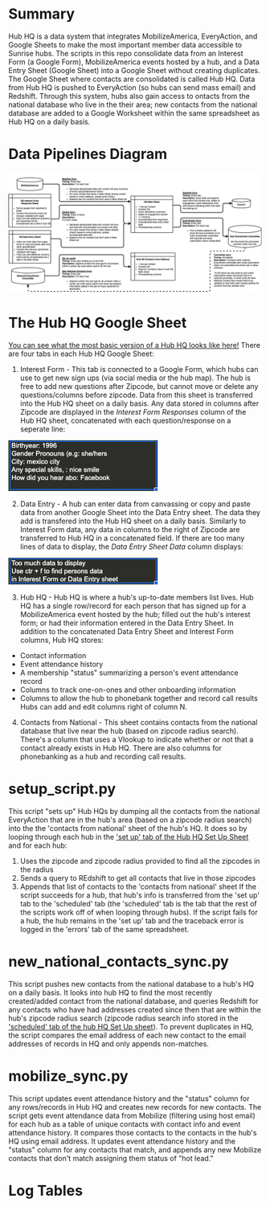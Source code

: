 # Summary
Hub HQ is a data system that integrates MobilizeAmerica, EveryAction, and Google Sheets to make the most important member data accessible to Sunrise hubs. The scripts in this repo consolidate data from an Interest Form (a Google Form), MobilizeAmerica events hosted by a hub, and a Data Entry Sheet (Google Sheet) into a Google Sheet without creating duplicates. The Google Sheet where contacts are consolidated is called Hub HQ. Data from Hub HQ is pushed to EveryAction (so hubs can send mass email) and Redshift. Through this system, hubs also gain access to ontacts from the national database who live in the their area; new contacts from the national database are added to a Google Worksheet within the same spreadsheet as Hub HQ on a daily basis. 

# Data Pipelines Diagram

![Hub HQ Diagram](https://github.com/sunrisedatadept/hub_member_hq/blob/code-review/images/HubHQ%20Diagram%20Annotated.jpg)


# The Hub HQ Google Sheet
[You can see what the most basic version of a Hub HQ looks like here!](https://docs.google.com/spreadsheets/d/17a4EJjZkLV6Dazjv1bPk7HCte3QuOY-SmyPHfPyDhyo/edit#gid=390228199)
There are four tabs in each Hub HQ Google Sheet: 
1) Interest Form - This tab is connected to a Google Form, which hubs can use to get new sign ups (via social media or the hub map). The hub is free to add new questions after Zipcode, but cannot move or delete any questions/columns before zipcode. Data from this sheet is transferred into the Hub HQ sheet on a daily basis. Any data stored in columns after Zipcode are displayed in the _Interest Form Responses_ column of the Hub HQ sheet, concatenated with each question/response on a seperate line:

![Concatenated Interest Form Response Field](https://github.com/sunrisedatadept/hub_member_hq/blob/code-review/images/Screen%20Shot%202021-04-13%20at%2011.03.32%20AM.png)

2) Data Entry - A hub can enter data from canvassing or copy and paste data from another Google Sheet into the Data Entry sheet. The data they add is transfered into the Hub HQ sheet on a daily basis. Similarly to Interest Form data, any data in columns to the right of Zipcode are transferred to Hub HQ in a concatenated field. If there are too many lines of data to display, the _Data Entry Sheet Data_ column displays:

![Too Much Data Entry Sheet Data to Display](https://github.com/sunrisedatadept/hub_member_hq/blob/code-review/images/Screen%20Shot%202021-04-13%20at%2011.07.02%20AM.png)

3) Hub HQ - Hub HQ is where a hub's up-to-date members list lives. Hub HQ has a single row/record for each person that has signed up for a MobilizeAmerica event hosted by the hub; filled out the hub's interest form; or had their information entered in the Data Entry Sheet. In addition to the concatenated Data Entry Sheet and Interest Form columns, Hub HQ stores:
  * Contact information
  * Event attendance history
  * A membership "status" summarizing a person's event attendance record
  * Columns to track one-on-ones and other onboarding information
  * Columns to allow the hub to phonebank together and record call results
 Hubs can add and edit columns right of column N. 
 4) Contacts from National - This sheet contains contacts from the national database that live near the hub (based on zipcode radius search). There's a column that uses a Vlookup to indicate whether or not that a contact already exists in Hub HQ. There are also columns for phonebanking as a hub and recording call results. 

# setup_script.py
This script "sets up" Hub HQs by dumping all the contacts from the national EveryAction that are in the hub's area (based on a zipcode radius search) into the the 'contacts from national' sheet of the hub's HQ. It does so by looping through each hub in the ['set up' tab of the Hub HQ Set Up Sheet](https://docs.google.com/spreadsheets/d/1ESXwSfjkDrgCRYrAag_SHiKCMIgcd1U3kz47KLNpGeA/edit#gid=0) and for each hub:
1) Uses the zipcode and zipcode radius provided to find all the zipcodes in the radius
2) Sends a query to REdshift to get all contacts that live in those zipcodes
3) Appends that list of contacts to the 'contacts from national' sheet
If the script succeeds for a hub, that hub's info is transferred from the 'set up' tab to the 'scheduled' tab (the 'scheduled' tab is the tab that the rest of the scripts work off of when looping through hubs). If the script fails for a hub, the hub remains in the 'set up' tab and the traceback error is logged in the 'errors' tab of the same spreadsheet.

# new_national_contacts_sync.py
This script pushes new contacts from the national database to a hub's HQ on a daily basis. It looks into hub HQ to find the most recently created/added contact from the national database, and queries Redshift for any contacts who have had addresses created since then that are within the hub's zipcode radius search (zipcode radius search info stored in the ['scheduled' tab of the hub HQ Set Up sheet](https://docs.google.com/spreadsheets/d/1ESXwSfjkDrgCRYrAag_SHiKCMIgcd1U3kz47KLNpGeA/edit#gid=0)). To prevent duplicates in HQ, the script compares the email address of each new contact to the email addresses of records in HQ and only appends non-matches.

# mobilize_sync.py
This script updates event attendance history and the "status" column for any rows/records in Hub HQ and creates new records for new contacts. The script gets event attendance data from Mobilize (filtering using host email) for each hub as a table of unique
contacts with contact info and event attendance history. It compares those contacts to the contacts in the hub's HQ using email address. It updates event attendance history and the "status" column for any contacts that match, and
appends any new Mobilize contacts that don't match assigning them status of "hot lead."

# Log Tables
